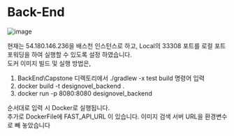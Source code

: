 # Back-End
![image](https://github.com/user-attachments/assets/e4a7583b-a166-4c5b-9b99-ae1dd59402ae)

현재는 54.180.146.236을 배스천 인스턴스로 하고, Local의 33308 포트를 로컬 포트 포워딩을 하여 실행할 수 있도록 설정 하였습니다.      
도커 이미지 빌드 및 실행 방법은,        
1. BackEnd\Capstone 디렉토리에서 ./gradlew -x test build 명령어 입력
2. docker build -t designovel_backend .
3. docker run -p 8080:8080 designovel_backend      


순서대로 입력 시 Docker로 실행됩니다.      
추가로 DockerFile에 FAST_API_URL 이 있습니다. 이미지 검색 서버 URL을 환경변수로 빼 놓았습니다 
